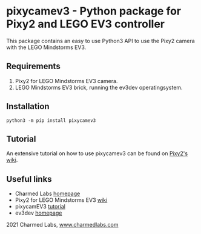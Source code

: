 # pixycamev3 - Python package for Pixy2 and LEGO EV3 controller

This package contains an easy to use Python3 API to use the Pixy2 camera with
the LEGO Mindstorms EV3.

## Requirements

1. Pixy2 for LEGO Mindstorms EV3 camera.
2. LEGO Mindstorms EV3 brick, running the ev3dev operatingsystem.

## Installation

```
python3 -m pip install pixycamev3
```

## Tutorial

An extensive tutorial on how to use pixycamev3 can be found on
[Pixy2's wiki](https://docs.pixycam.com/wiki/doku.php?id=wiki:v2:lego_wiki).

## Useful links

* Charmed Labs [homepage](https://pixycam.com)
* Pixy2 for LEGO Mindstorms EV3 [wiki](https://docs.pixycam.com/wiki/doku.php?id=wiki:v2:lego_wiki)
* pixycamEV3 [tutorial](https://docs.pixycam.com/wiki/doku.php?id=wiki:v2:lego_wiki)
* ev3dev [homepage](https://ev3dev.org)



2021 Charmed Labs, www.charmedlabs.com
